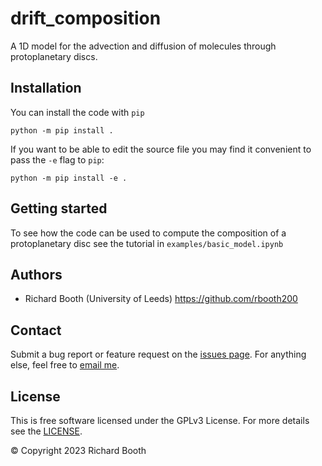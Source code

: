 # drift_composition
A 1D model for the advection and diffusion of molecules through protoplanetary discs.

Installation
------------
You can install the code with `pip`
```
python -m pip install .
```
If you want to be able to edit the source file you may find it convenient to pass the `-e` flag to `pip`:
```
python -m pip install -e .
```


Getting started
---------------
To see how the code can be used to compute the composition of a protoplanetary disc see the tutorial in `examples/basic_model.ipynb`

Authors
-------
 - Richard Booth (University of Leeds) <https://github.com/rbooth200>

Contact
-------
Submit a bug report or feature request on the [issues page](https://github.com/rbooth200/drift_composition/issues). For anything else, feel free to [email me](mailto:r.a.booth@leeds.ac.uk).

License
-------
This is free software licensed under the GPLv3 License. For more details see the [LICENSE](https://github.com/rbooth200/drift_composition//blob/master/LICENSE).

© Copyright 2023 Richard Booth

